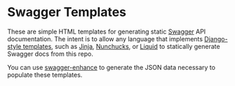 # Swagger Templates

These are simple HTML templates for generating static [Swagger] API
documentation. The intent is to allow any language that implements
[Django-style templates], such as [Jinja], [Nunchucks], or [Liquid]
to statically generate Swagger docs from this repo.

You can use [swagger-enhance] to generate the JSON data necessary to populate
these templates.

[Swagger]: http://swagger.io
[Django-style templates]: https://docs.djangoproject.com/en/1.7/topics/templates/
[Jinja]: http://jinja.pocoo.org/docs/dev/templates/
[Nunchucks]: http://mozilla.github.io/nunjucks/
[Plate]: https://github.com/chrisdickinson/plate
[Liquid]: http://liquidmarkup.org/
[swagger-enhance]: https://github.com/shawnbot/swagger-enhance
